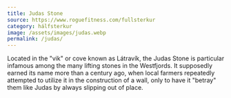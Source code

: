 ```yaml
---
title: Judas Stone
source: https://www.roguefitness.com/fullsterkur
category: hálfsterkur
image: /assets/images/judas.webp
permalink: /judas/
---
```

Located in the "vik" or cove known as Látravík, the Judas Stone is particular infamous among the many lifting stones in the Westfjords. It supposedly earned its name more than a century ago, when local farmers repeatedly attempted to utilize it in the construction of a wall, only to have it "betray" them like Judas by always slipping out of place.
